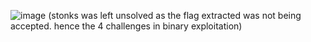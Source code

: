 ![image](https://github.com/itstanayhere/phase2_2/assets/147296398/57ec8710-8d4d-4362-b642-0179bb1bca13)
(stonks was left unsolved as the flag extracted was not being accepted. hence the 4 challenges in binary exploitation)
